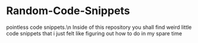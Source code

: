 # Random-Code-Snippets
pointless code snippets.\n
Inside of this repository you shall find weird little code snippets that i just felt like figuring out how to do in my spare time
